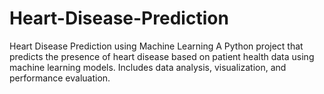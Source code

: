 # Heart-Disease-Prediction
Heart Disease Prediction using Machine Learning A Python project that predicts the presence of heart disease based on patient health data using machine learning models. Includes data analysis, visualization, and performance evaluation.
